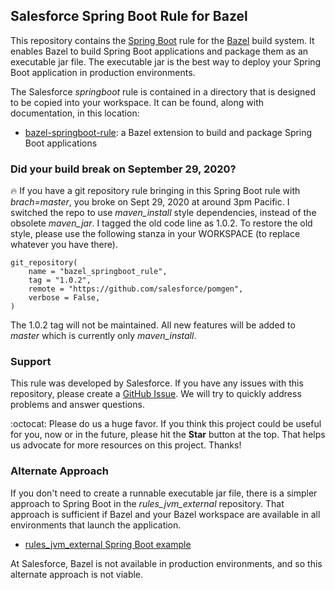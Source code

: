 ## Salesforce Spring Boot Rule for Bazel

This repository contains the [Spring Boot](https://spring.io/guides/gs/spring-boot/) rule for the [Bazel](https://bazel.build/) build system.
It enables Bazel to build Spring Boot applications and package them as an executable jar file.
The executable jar is the best way to deploy your Spring Boot application in production environments. 

The Salesforce *springboot* rule is contained in a directory that is designed to be copied into your workspace.
It can be found, along with documentation, in this location:
- [bazel-springboot-rule](tools/springboot): a Bazel extension to build and package Spring Boot applications

### Did your build break on September 29, 2020?

:fire: If you have a git repository rule bringing in this Spring Boot rule with *brach=master*, you broke on Sept 29, 2020 at around 3pm Pacific.
I switched the repo to use *maven_install* style dependencies, instead of the obsolete *maven_jar*.
I tagged the old code line as 1.0.2.
To restore the old style, please use the following stanza in your WORKSPACE (to replace whatever you have there).

```
git_repository(
    name = "bazel_springboot_rule",
    tag = "1.0.2",
    remote = "https://github.com/salesforce/pomgen",
    verbose = False,
)
```

The 1.0.2 tag will not be maintained. 
All new features will be added to *master* which is currently only *maven_install*.

### Support

This rule was developed by Salesforce.
If you have any issues with this repository, please create a [GitHub Issue](https://github.com/salesforce/bazel-springboot-rule/issues).
We will try to quickly address problems and answer questions.

:octocat: Please do us a huge favor. If you think this project could be useful for you, now or in the future, please hit the **Star** button at the top. That helps us advocate for more resources on this project. Thanks!

### Alternate Approach

If you don't need to create a runnable executable jar file, there is a simpler approach to Spring Boot in the *rules_jvm_external* repository.
That approach is sufficient if Bazel and your Bazel workspace are available in all environments that launch the application.
- [rules_jvm_external Spring Boot example](https://github.com/plaird/rules_jvm_external/tree/master/examples/spring_boot)

At Salesforce, Bazel is not available in production environments, and so this alternate approach is not viable.
